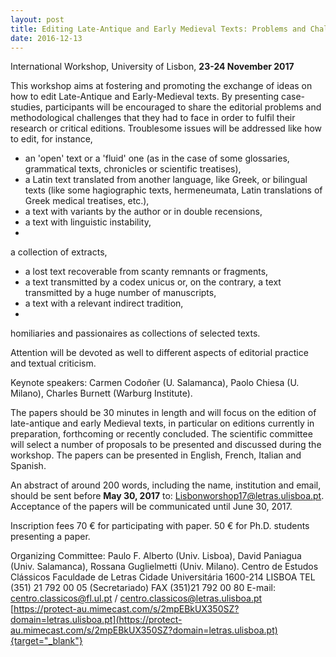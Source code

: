 ```yaml
---
layout: post
title: Editing Late-Antique and Early Medieval Texts: Problems and Challenges
date: 2016-12-13
---
```


International Workshop, University of Lisbon, **23-24 November
2017**

This workshop aims at fostering and promoting the
exchange of ideas on how to edit Late-Antique and Early-Medieval texts.
By presenting case-studies, participants will be encouraged to share the
editorial problems and methodological challenges that they had to face
in order to fulfil their research or critical editions. Troublesome
issues will be addressed like how to edit, for instance,
- an
'open' text or a 'fluid' one (as in the case of some glossaries,
grammatical texts, chronicles or scientific treatises),
- a Latin
text translated from another language, like Greek, or bilingual texts
(like some hagiographic texts, hermeneumata, Latin translations of Greek
medical treatises, etc.),
- a text with variants by the author or
in double recensions,
- a text with linguistic instability,
-
a collection of extracts,
- a lost text recoverable from scanty
remnants or fragments,
- a text transmitted by a codex unicus or,
on the contrary, a text transmitted by a huge number of
manuscripts,
- a text with a relevant indirect tradition,
-
homiliaries and passionaires as collections of selected
texts.

Attention will be devoted as well to different aspects
of editorial practice and textual criticism.

Keynote
speakers:
Carmen Codoñer (U. Salamanca), Paolo Chiesa (U. Milano),
Charles Burnett (Warburg Institute).

The papers should be 30
minutes in length and will focus on the edition of late-antique and
early Medieval texts, in particular on editions currently in
preparation, forthcoming or recently concluded. The scientific committee
will select a number of proposals to be presented and discussed during
the workshop. The papers can be presented in English, French, Italian
and Spanish.

An abstract of around 200 words, including the
name, institution and email, should be sent before **May 30, 2017** to:
<Lisbonworshop17@letras.ulisboa.pt>.
Acceptance of the papers will
be communicated until June 30, 2017.

Inscription fees
70
€ for participating with paper.
50 € for Ph.D. students presenting
a paper.

Organizing Committee: Paulo F. Alberto (Univ.
Lisboa), David Paniagua (Univ. Salamanca), Rossana Guglielmetti (Univ.
Milano).
Centro de Estudos Clássicos
Faculdade de
Letras
Cidade Universitária
1600-214 LISBOA
TEL (351) 21
792 00 05 (Secretariado)
FAX (351)21 792 00 80
E-mail:
<centro.classicos@fl.ul.pt> /
<centro.classicos@letras.ulisboa.pt>
[https://protect-au.mimecast.com/s/2mpEBkUX350SZ?domain=letras.ulisboa.pt](https://protect-au.mimecast.com/s/2mpEBkUX350SZ?domain=letras.ulisboa.pt){target="_blank"}
